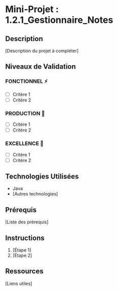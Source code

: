 # Mini-Projet : 1.2.1_Gestionnaire_Notes

## Description
[Description du projet à compléter]

## Niveaux de Validation

### FONCTIONNEL ⚡
- [ ] Critère 1
- [ ] Critère 2

### PRODUCTION 🚀
- [ ] Critère 1
- [ ] Critère 2  

### EXCELLENCE 🌟
- [ ] Critère 1
- [ ] Critère 2

## Technologies Utilisées
- Java
- [Autres technologies]

## Prérequis
[Liste des prérequis]

## Instructions
1. [Étape 1]
2. [Étape 2]

## Ressources
[Liens utiles]
